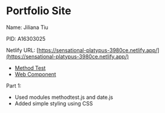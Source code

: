 # Portfolio Site
Name: Jiliana Tiu

PID: A16303025

Netlify URL: [https://sensational-platypus-3980ce.netlify.app/](https://sensational-platypus-3980ce.netlify.app/)

* [Method Test](https://sensational-platypus-3980ce.netlify.app/methodtest.html)
* [Web Component](https://sensational-platypus-3980ce.netlify.app/webcomponent.html)

Part 1:
- Used modules methodtest.js and date.js
- Added simple styling using CSS

